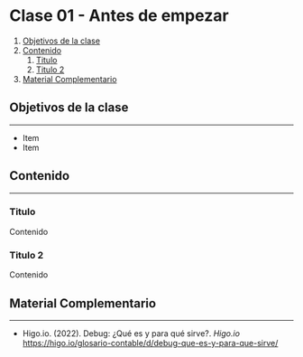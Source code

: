 # Clase 01 - Antes de empezar

1. [Objetivos de la clase](#objetivos-de-la-clase)
2. [Contenido](#contenido)
   1. [Titulo](#titulo)
   2. [Titulo 2](#titulo-2)
3. [Material Complementario](#material-complementario)

## Objetivos de la clase

---

- Item
- Item

## Contenido

---
### Titulo

Contenido

### Titulo 2

Contenido

## Material Complementario

---

- Higo.io. (2022). Debug: ¿Qué es y para qué sirve?. _Higo.io_
https://higo.io/glosario-contable/d/debug-que-es-y-para-que-sirve/